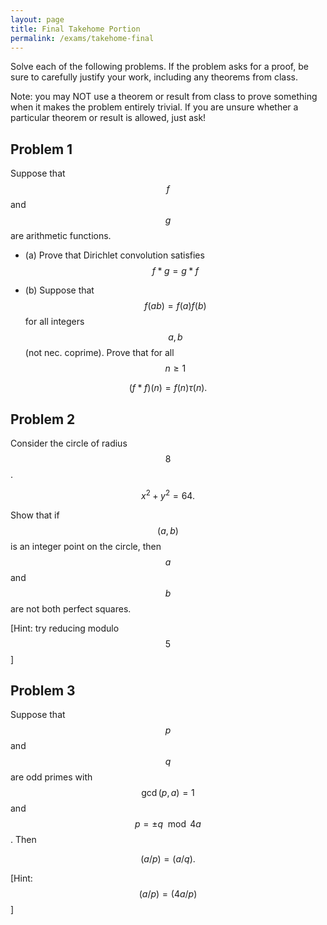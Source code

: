 ```yaml
---
layout: page
title: Final Takehome Portion
permalink: /exams/takehome-final
---
```


Solve each of the following problems.
If the problem asks for a proof, be sure to carefully justify your work, including any theorems from class.

Note: you may NOT use a theorem or result from class to prove something when it makes the problem entirely trivial.  If you are unsure whether a particular theorem or result is allowed, just ask!


## Problem 1

Suppose that $$f$$ and $$g$$ are arithmetic functions.

* (a)  Prove that Dirichlet convolution satisfies $$f* g = g * f$$

* (b)  Suppose that $$f(ab) = f(a)f(b)$$ for all integers $$a,b$$ (not nec. coprime).  Prove that for all $$n\geq 1$$

$$(f * f)(n) = f(n)\tau(n).$$

## Problem 2

Consider the circle of radius $$8$$.

$$x^2 + y^2 = 64.$$

Show that if $$(a,b)$$ is an integer point on the circle, then $$a$$ and $$b$$ are not both perfect squares.

[Hint: try reducing modulo $$5$$]


## Problem 3

Suppose that $$p$$ and $$q$$ are odd primes with $$\gcd(p,a)=1$$ and $$p=\pm q\mod 4a$$.  Then

$$(a/p) = (a/q).$$

[Hint: $$(a/p) = (4a/p)$$]


